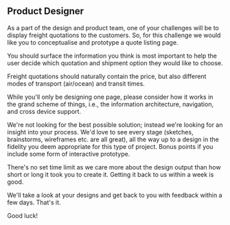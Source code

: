 ## Product Designer

As a part of the design and product team, one of your challenges will be to display freight quotations to the customers.
So, for this challenge we would like you to conceptualise and prototype a quote listing page.

You should surface the information you think is most important to help the user decide which quotation and shipment
option they would like to choose.

Freight quotations should naturally contain the price, but also different modes of transport (air/ocean) and transit times.

While you'll only be designing one page, please consider how it works in the grand scheme of things, i.e., the information architecture, navigation, and cross device support.

We're not looking for the best possible solution; instead we're looking for an insight into your process. We'd love to see every stage (sketches, brainstorms, wireframes etc. are all great), all the way up to a design in the fidelity you deem appropriate for this type of project. Bonus points if you include some form of interactive prototype.

There's no set time limit as we care more about the design output than how short or long it took you to create it. Getting it back to us within a week is good.

We'll take a look at your designs and get back to you with feedback within a few days. That's it.

Good luck!
